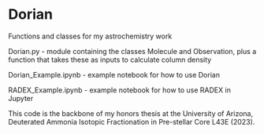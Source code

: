 # Dorian
Functions and classes for my astrochemistry work

Dorian.py - module containing the classes Molecule and Observation, plus a function that takes these as inputs to calculate column density

Dorian_Example.ipynb - example notebook for how to use Dorian 

RADEX_Example.ipynb - example notebook for how to use RADEX in Jupyter 


This code is the backbone of my honors thesis at the University of Arizona, Deuterated Ammonia Isotopic Fractionation in Pre-stellar Core L43E (2023). 


